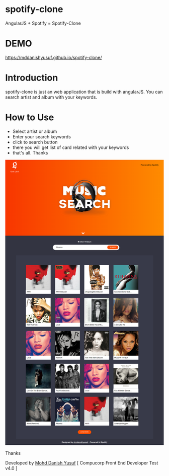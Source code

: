 # spotify-clone
AngularJS + Spotify = Spotify-Clone

# DEMO
  https://mddanishyusuf.github.io/spotify-clone/

# Introduction
spotify-clone is just an web application that is build with angularJS. You can search artist and album with your keywords. 

# How to Use
* Select artist or album
* Enter your search keywords
* click to search button
* there you will get list of card related with your keywords
* that's all. Thanks

![alt tag](https://raw.githubusercontent.com/mddanishyusuf/spotify-clone/master/resuspotify-clone.png)

Thanks

Developed by [Mohd Danish Yusuf](about.me/mddanishyusuf) [ Compucorp Front End Developer Test v4.0 ]
